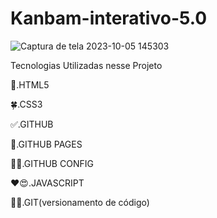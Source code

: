 # Kanbam-interativo-5.0

![Captura de tela 2023-10-05 145303](https://github.com/DevTechMastersr/Kanbam-interativo-5.0/assets/145814759/86d48ba3-8a3c-4dcd-b313-a90dcdf12651)


Tecnologias Utilizadas nesse Projeto 

 🚀.HTML5
 
 🍀.CSS3
 
 ✅.GITHUB
 
 🥰.GITHUB PAGES
 
 💪🏻.GITHUB CONFIG
 
 ❤️😍.JAVASCRIPT
 
 🫡🤝.GIT(versionamento de código)
 

